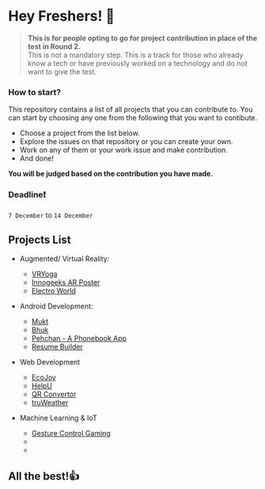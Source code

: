 # Hey Freshers! 👋

>**This is for people opting to go for project contribution in place of the test in Round 2.**<br>
>This is not a mandatory step. This is a track for those who already know a tech or have previously worked on a technology and do not want to give the test.

### How to start?
This repository contains a list of all projects that you can contribute to.
You can start by choosing any one from the following that you want to contibute.

- Choose a project from the list below.
- Explore the issues on that repository or you can create your own.
- Work on any of them or your work issue and make contribution.
- And done!

**You will be judged based on the contribution you have made.**

### **Deadline**❗

`7 December` to `14 December`

## Projects List

- Augmented/ Virtual Reality:
  - [VRYoga](https://github.com/devAyushDubey/VRYoga)
  - [Innogeeks AR Poster](https://github.com/devAyushDubey/ARPoster2021_Innogeeks)
  - [Electro World](https://github.com/Anupam1603/ElectroWorld)
 
- Android Development:
  - [Mukt](https://github.com/devAyushDubey/Mukt)
  - [Bhuk](https://github.com/soumenkp2/SocioWelfare-Bhuk)
  - [Pehchan - A Phonebook App](https://github.com/soumenkp2/Pehchaan)
  - [Resume Builder](https://github.com/soumenkp2/resume_builder)
 
- Web Development
  - [EcoJoy](https://github.com/RyanWalker277/EcoJoy)
  - [HelpU](https://github.com/RyanWalker277/HelpU)
  - [QR Convertor](https://github.com/1010varun/qr-convertor)
  - [truWeather](https://github.com/1010varun/weather-app)
 
- Machine Learning & IoT
  - [Gesture Control Gaming](https://github.com/ambuj-1211/Gesture-Controlled-Game)
  -
  -


## All the best!👍
